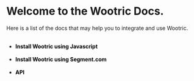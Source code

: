 # Welcome to the Wootric Docs.

Here is a list of the docs that may help you to integrate and use Wootric.
<b>
<br><br>
* <a href="/install" style="text-decoration:none;color:#000">Install Wootric using Javascript</a>
<br><br>
* <a href="/segment" style="text-decoration:none;color:#000">Install Wootric using Segment.com</a>
<br><br>
* <a href="/api" style="text-decoration:none;color:#000">API</a>
</b>